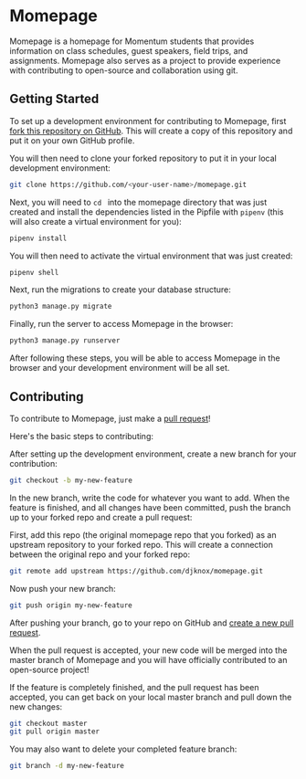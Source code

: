 # Momepage

Momepage is a homepage for Momentum students that provides information on class schedules, guest speakers, field trips, and assignments. Momepage also serves as a project to provide experience with contributing to open-source and collaboration using git.

## Getting Started

To set up a development environment for contributing to Momepage, first [fork this repository on GitHub](https://help.github.com/en/articles/fork-a-repo). This will create a copy of this repository and put it on your own GitHub profile.

You will then need to clone your forked repository to put it in your local development environment:

```bash
git clone https://github.com/<your-user-name>/momepage.git
```

Next, you will need to ```cd ``` into the momepage directory that was just created and install the dependencies listed in the Pipfile with ```pipenv``` (this will also create a virtual environment for you):

```bash
pipenv install
```

You will then need to activate the virtual environment that was just created:

```bash
pipenv shell
```

Next, run the migrations to create your database structure:

```bash
python3 manage.py migrate
```

Finally, run the server to access Momepage in the browser:

```bash
python3 manage.py runserver
```

After following these steps, you will be able to access Momepage in the browser and your development environment will be all set.


## Contributing
To contribute to Momepage, just make a [pull request](https://help.github.com/en/articles/about-pull-requests)!

Here's the basic steps to contributing:

After setting up the development environment, create a new branch for your contribution:

```bash
git checkout -b my-new-feature
```

In the new branch, write the code for whatever you want to add. When the feature is finished, and all changes have been committed, push the branch up to your forked repo and create a pull request:

First, add this repo (the original momepage repo that you forked) as an upstream repository to your forked repo. This will create a connection between the original repo and your forked repo:

```bash
git remote add upstream https://github.com/djknox/momepage.git
```

Now push your new branch:

```bash
git push origin my-new-feature
```

After pushing your branch, go to your repo on GitHub and [create a new pull request](https://help.github.com/en/articles/creating-a-pull-request).

When the pull request is accepted, your new code will be merged into the master branch of Momepage and you will have officially contributed to an open-source project!

If the feature is completely finished, and the pull request has been accepted, you can get back on your local master branch and pull down the new changes:

```bash
git checkout master
git pull origin master
```

You may also want to delete your completed feature branch:

```bash
git branch -d my-new-feature
```
